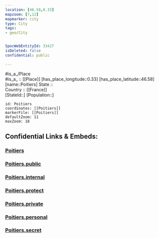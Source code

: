 ```yaml
---
location: [46.58,0.33] 
mapzoom: [7,12] 
mapmarker: city 
type: City
tags:
- geo/City


SpocWebEntityId: 33427
isDeleted: false
confidential: public

---
```

#is_a_/Place  
#is_a_ :: [[Place]] 
[has_place_longitude::0.33] 
[has_place_latitude::46.58] 
[name::Poitiers] 
State ::  
Country :: [[France]]  
[StateId::] 
[Population::] 



```leaflet
id: Poitiers
coordinates: [[Poitiers]] 
markerFile: [[Poitiers]] 
defaultZoom: 11 
maxZoom: 18
```


## Confidential Links & Embeds: 

### [Poitiers](/_Standards/Earth/Continent/Europe/Europe~West/France/regions~France/Nouvelle-Aquitaine/departments~Aquitaine/Vienne/communes~Vienne/Poitiers/cities~Poitiers/Poitiers.md) 

### [Poitiers.public](/_public/Earth/Continent/Europe/Europe~West/France/regions~France/Nouvelle-Aquitaine/departments~Aquitaine/Vienne/communes~Vienne/Poitiers/cities~Poitiers/Poitiers.public.md) 

### [Poitiers.internal](/_internal/Earth/Continent/Europe/Europe~West/France/regions~France/Nouvelle-Aquitaine/departments~Aquitaine/Vienne/communes~Vienne/Poitiers/cities~Poitiers/Poitiers.internal.md) 

### [Poitiers.protect](/_protect/Earth/Continent/Europe/Europe~West/France/regions~France/Nouvelle-Aquitaine/departments~Aquitaine/Vienne/communes~Vienne/Poitiers/cities~Poitiers/Poitiers.protect.md) 

### [Poitiers.private](/_private/Earth/Continent/Europe/Europe~West/France/regions~France/Nouvelle-Aquitaine/departments~Aquitaine/Vienne/communes~Vienne/Poitiers/cities~Poitiers/Poitiers.private.md) 

### [Poitiers.personal](/_personal/Earth/Continent/Europe/Europe~West/France/regions~France/Nouvelle-Aquitaine/departments~Aquitaine/Vienne/communes~Vienne/Poitiers/cities~Poitiers/Poitiers.personal.md) 

### [Poitiers.secret](/_secret/Earth/Continent/Europe/Europe~West/France/regions~France/Nouvelle-Aquitaine/departments~Aquitaine/Vienne/communes~Vienne/Poitiers/cities~Poitiers/Poitiers.secret.md)

